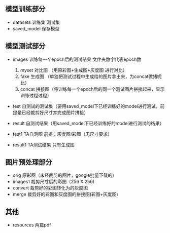 ## 模型训练部分
* datasets 训练集 测试集 
* saved_model 保存模型

## 模型测试部分
* images 训练每一个epoch后的测试结果 文件夹数字代表epoch数
  1. myset 对比图 （用原彩图+生成图+灰度图 进行对比）
  2. fake 生成图  （单独把测试过程中生成给的图片拿出来，为concat做猪呢比）
  3. concat 拼接图（将训练每一个epoch后的同一个测试图片拼接起来，显示训练过程过程）
* test 自测试的测试集（要用saved_model下已经训练好的model进行测试，前提是已经裁剪好尺寸并完成图片拼接）
* result 自测试结果（用saved_model下已经训练好的model进行测试的结果）

* test1 TA自测图 前提：灰度图/彩图（无尺寸要求）
* result1 TA测试结果 只有生成图
## 图片预处理部分
* orig 原彩图（未经裁剪的图片，google批量下载的）
* images1 裁剪尺寸后的彩图（256 X 256) 
* convert 裁剪好的彩图转化为的灰度图 
* merge 裁剪好的彩图和灰度图的拼接图(彩图+灰度图)

## 其他
* resources 两篇pdf
